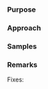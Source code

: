 <!--
  ~ Licensed to the Apache Software Foundation (ASF) under one or more
  ~ contributor license agreements.  See the NOTICE file distributed with
  ~ this work for additional information regarding copyright ownership.
  ~ The ASF licenses this file to You under the Apache License, Version 2.0
  ~ (the "License"); you may not use this file except in compliance with
  ~ the License.  You may obtain a copy of the License at
  ~
  ~    http://www.apache.org/licenses/LICENSE-2.0
  ~
  ~ Unless required by applicable law or agreed to in writing, software
  ~ distributed under the License is distributed on an "AS IS" BASIS,
  ~ WITHOUT WARRANTIES OR CONDITIONS OF ANY KIND, either express or implied.
  ~ See the License for the specific language governing permissions and
  ~ limitations under the License.
  ~
  -->
  
  <!--
Thanks for contributing! Here are some tips you can follow to help us incorporate your contribution quickly and easily:
1. If this is your first time, please read our contributor guidelines:
    - https://streampipes.apache.org/getinvolved.html
    - https://cwiki.apache.org/confluence/display/STREAMPIPES/Getting+Started
2. Make sure the PR title is formatted like: `[#<GitHub issue id>] PR title ...`
3. If the PR is unfinished, add '[WIP]' in your PR title, e.g., `[WIP][#<GitHub issue id>] PR title ...`.
4. Please write your PR title to summarize what this PR proposes/fixes.
5. Be sure to keep the PR description updated to reflect all changes.
6. If possible, provide a concise example to reproduce the issue for a faster review.
7. Make sure tests pass via `mvn clean install`.
8. (Optional) If the contribution is large, please file an Apache ICLA
    - http://apache.org/licenses/icla.pdf
-->

### Purpose
<!--
Please clarify what changes you are proposing and describe how those changes will address the issue.
-->

### Approach
<!--
Describe how you are implementing the solutions along with the design details.
-->

### Samples
<!--
Provide high-level details about the samples related to this feature.
-->

### Remarks
<!--
List related issues/PRs, link to discussions in the mailing list, todo items, or any other notes related to the PR.
-->
Fixes: <GitHub issue link>
